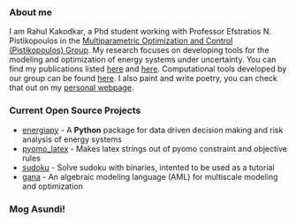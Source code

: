 ### About me

I am Rahul Kakodkar, a Phd student working with Professor Efstratios N. Pistikopoulos in the [Multiparametric Optimization and Control (Pistikopoulos) Group](https://parametric.tamu.edu/). My research focuses on developing tools for the modeling and optimization of energy systems under uncertainty. You can find my publications listed [here](https://scholar.google.com/citations?hl=en&user=KfIvcG4AAAAJ) and [here](https://parametric.tamu.edu/people/bio/?name=rahul). Computational tools developed by our group can be found [here](https://github.com/TAMUparametric). I also paint and write poetry, you can check that out on my [personal webpage](https://www.cacodcar.com/). 

### Current Open Source Projects
* [energiapy](https://github.com/TAMUparametric/energiapy) - A **Python** package for data driven decision making and risk analysis of energy systems
* [pyomo_latex](https://github.com/cacodcar/pyomo_latex) - Makes latex strings out of pyomo constraint and objective rules
* [sudoku](https://github.com/cacodcar/sudoku) - Solve sudoku with binaries, intented to be used as a tutorial
* [gana](https://github.com/cacodcar/gana) - An algebraic modeling language (AML) for multiscale modeling and optimization 

### Mog Asundi!
